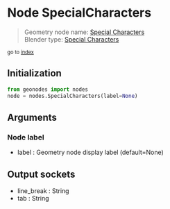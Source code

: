 
# Node SpecialCharacters

> Geometry node name: [Special Characters](https://docs.blender.org/manual/en/latest/modeling/geometry_nodes/material/special_characters.html)<br>
  Blender type: [Special Characters](https://docs.blender.org/api/current/bpy.types.FunctionNodeInputSpecialCharacters.html)
  
<sub>go to [index](/docs/index.md)</sub>

## Initialization

```python
from geonodes import nodes
node = nodes.SpecialCharacters(label=None)
```



## Arguments


### Node label

- label : Geometry node display label (default=None)

## Output sockets

- line_break : String
- tab : String
